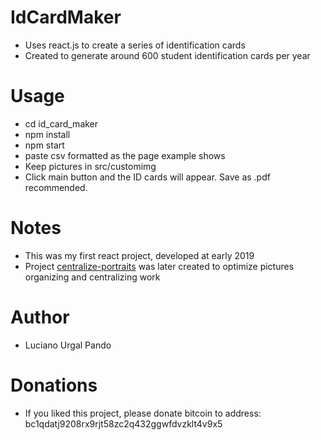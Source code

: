 # IdCardMaker
- Uses react.js to create a series of identification cards<br>
- Created to generate around 600 student identification cards per year<br>

# Usage
- cd id_card_maker<br>
- npm install<br>
- npm start<br>
- paste csv formatted as the page example shows<br>
- Keep pictures in src/customimg<br>
- Click main button and the ID cards will appear. Save as .pdf recommended. <br>

# Notes
- This was my first react project, developed at early 2019<br>
- Project [centralize-portraits](https://github.com/lucianourgal/centralize-portraits) was later created to optimize pictures organizing and centralizing work <br>

# Author
- Luciano Urgal Pando <br>

# Donations
- If you liked this project, please donate bitcoin to address:
bc1qdatj9208rx9rjt58zc2q432ggwfdvzklt4v9x5 <br>
